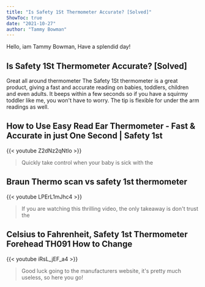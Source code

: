 ```yaml
---
title: "Is Safety 1St Thermometer Accurate? [Solved]"
ShowToc: true 
date: "2021-10-27"
author: "Tammy Bowman" 
---
```


Hello, iam Tammy Bowman, Have a splendid day!
## Is Safety 1St Thermometer Accurate? [Solved]
Great all around thermometer The Safety 1St thermometer is a great product, giving a fast and accurate reading on babies, toddlers, children and even adults. It beeps within a few seconds so if you have a squirmy toddler like me, you won't have to worry. The tip is flexible for under the arm readings as well.

## How to Use Easy Read Ear Thermometer - Fast & Accurate in just One Second | Safety 1st
{{< youtube Z2dNz2qNtlo >}}
>Quickly take control when your baby is sick with the 

## Braun  Thermo scan vs safety 1st thermometer
{{< youtube LPErL1mJhc4 >}}
>If you are watching this thrilling video, the only takeaway is don't trust the 

## Celsius to Fahrenheit, Safety 1st Thermometer Forehead TH091 How to Change
{{< youtube iRsL_jEF_a4 >}}
>Good luck going to the manufacturers website, it's pretty much useless, so here you go! 

